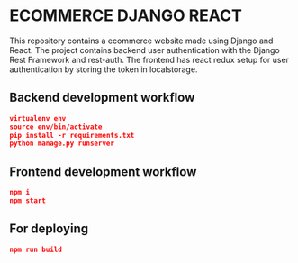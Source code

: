 # ECOMMERCE DJANGO REACT



This repository contains a ecommerce website made using Django and React. The project contains backend user authentication with the Django Rest Framework and rest-auth. The frontend has react redux setup for user authentication by storing the token in localstorage.



## Backend development workflow

```json
virtualenv env
source env/bin/activate
pip install -r requirements.txt
python manage.py runserver
```

## Frontend development workflow

```json
npm i
npm start
```

## For deploying

```json
npm run build
```
